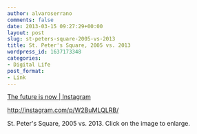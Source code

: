 ```yaml
---
author: alvaroserrano
comments: false
date: 2013-03-15 09:27:29+00:00
layout: post
slug: st-peters-square-2005-vs-2013
title: St. Peter's Square, 2005 vs. 2013
wordpress_id: 1637173348
categories:
- Digital Life
post_format:
- Link
---
```


[The future is now | Instagram ](http://instagram.com/p/W2BuMLQLRB/)

http://instagram.com/p/W2BuMLQLRB/

St. Peter's Square, 2005 vs. 2013. Click on the image to enlarge.
